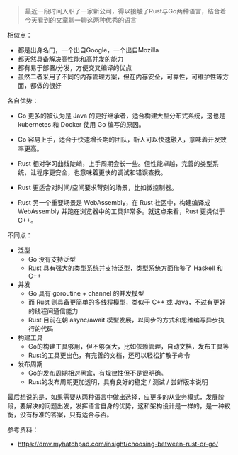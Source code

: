 > 最近一段时间入职了一家新公司，得以接触了Rust与Go两种语言，结合着今天看到的文章聊一聊这两种优秀的语言

相似点：
- 都是出身名门，一个出自Google，一个出自Mozilla
- 都天然具备解决高性能和高并发的能力
- 都有易于部署/分发，方便交叉编译的优点
- 虽然二者采用了不同的内存管理方案，但在内存安全，可靠性，可维护性等方面，都做的很好

各自优势：
- Go 更多的被认为是 Java 的更好继承者，适合构建大型分布式系统，这也是 kubernetes 和 Docker 使用 Go 编写的原因。
- Go 容易上手，适合于快速增长期的团队，新人可以快速融入，意味着开发效率更高。

- Rust 相对学习曲线陡峭，上手周期会长一些。但性能卓越，完善的类型系统，让程序更安全，也意味着更快的调试和错误查找。
- Rust 更适合对时间/空间要求苛刻的场景，比如微控制器。
- Rust 另一个重要场景是 WebAssembly，在 Rust 社区中，构建编译成 WebAssembly 并跑在浏览器中的工具非常多。就这点来看，Rust 更类似于 C++。

不同点：
- 泛型
  - Go 没有支持泛型
  - Rust 具有强大的类型系统并支持泛型，类型系统方面借鉴了 Haskell 和 C++
- 并发
  - Go 具有 goroutine + channel 的并发模型
  - 而 Rust 则具备更简单的多线程模型，类似于 C++ 或 Java，不过有更好的线程间通信能力
  - Rust 目前在朝 async/await 模型发展，以同步的方式和思维编写异步执行的代码
- 构建工具
  - Go的构建工具够用，但不够强大，比如依赖管理，自动文档，发布工具等
  - Rust的工具更出色，有完善的文档，还可以轻松扩散子命令
- 发布周期
  - Go的发布周期相对黑盒，有规律性但不是很明确。
  - Rust的发布周期更加透明，具有良好的稳定 / 测试 / 尝鲜版本说明

最后想说的是，如果需要从两种语言中做出选择，应更多的从业务模式，发展阶段，要解决的问题出发，发挥语言自身的优势，这和架构设计是一样的，是一种权衡，没有标准的答案，只有适合与否。

参考资料：
- https://dmv.myhatchpad.com/insight/choosing-between-rust-or-go/